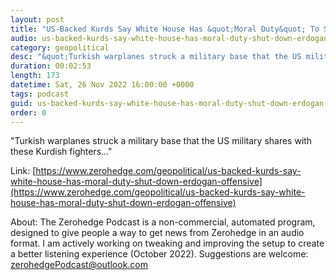 ```yaml
---
layout: post
title: "US-Backed Kurds Say White House Has &quot;Moral Duty&quot; To Shut Down Erdogan Offensive"
audio: us-backed-kurds-say-white-house-has-moral-duty-shut-down-erdogan-offensive-0
category: geopolitical
desc: "&quot;Turkish warplanes struck a military base that the US military shares with these Kurdish fighters...&quot;"
duration: 00:02:53
length: 173
datetime: Sat, 26 Nov 2022 16:00:00 +0000
tags: podcast
guid: us-backed-kurds-say-white-house-has-moral-duty-shut-down-erdogan-offensive-0
order: 0
---
```

&quot;Turkish warplanes struck a military base that the US military shares with these Kurdish fighters...&quot;

Link: [https://www.zerohedge.com/geopolitical/us-backed-kurds-say-white-house-has-moral-duty-shut-down-erdogan-offensive](https://www.zerohedge.com/geopolitical/us-backed-kurds-say-white-house-has-moral-duty-shut-down-erdogan-offensive)

About: The Zerohedge Podcast is a non-commercial, automated program, designed to give people a way to get news from Zerohedge in an audio format.  I am actively working on tweaking and improving the setup to create a better listening experience (October 2022).  Suggestions are welcome: [zerohedgePodcast@outlook.com](mailto:zerohedgePodcast@outlook.com)